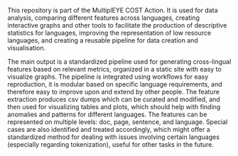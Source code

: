 This repository is part of the MultiplEYE COST Action. It is used for data analysis, comparing different features across
languages, creating interactive graphs and other tools to facilitate the production of descriptive statistics
for languages, improving the representation of low resource languages, and creating a reusable pipeline for
data creation and visualisation.

The main output is a standardized pipeline used for generating cross-lingual features based on
relevant metrics, organized in a static site with easy to visualize graphs. The pipeline is integrated
using workflows for easy reproduction, it is modular based on specific language requirements, and
therefore easy to improve upon and extend by other people. The feature extraction produces csv dumps
which can be curated and modified, and then used for visualizing tables and plots, which should help with
finding anomalies and patterns for different languages. The features can be represented on multiple levels:
doc, page, sentence, and language. Special cases are also identified and treated accordingly, which might
offer a standardized method for dealing with issues involving certain languages (especially regarding
tokenization), useful for other tasks in the future.

